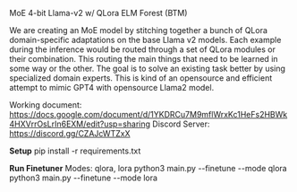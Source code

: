MoE 4-bit Llama-v2 w/ QLora ELM Forest (BTM)

We are creating an MoE model by stitching together a bunch of QLora domain-specific adaptations on the base Llama v2 models. Each example during the inference would be routed through a set of QLora modules or their combination. This routing the main things that need to be learned in some way or the other. The goal is to solve an existing task better by using specialized domain experts. This is kind of an opensource and efficient attempt to mimic GPT4 with opensource Llama2 model.

Working document: https://docs.google.com/document/d/1YKDRCu7M9mflWrxKc1HeFs2HBWk4HXVrrOsLrIn6EXM/edit?usp=sharing
Discord Server: https://discord.gg/CZAJcWTZxX

**Setup**
  pip install -r requirements.txt


**Run Finetuner**
  Modes: qlora, lora
  python3 main.py --finetune --mode qlora
  python3 main.py --finetune --mode lora
